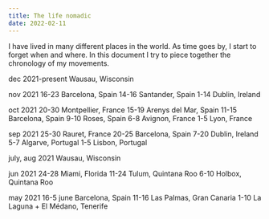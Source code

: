 ```yaml
---
title: The life nomadic
date: 2022-02-11
---
```


I have lived in many different places in the world.  As time goes by, I start to forget when and where.  In this document I try to piece together the chronology of my movements.

dec 2021-present 
Wausau, Wisconsin

nov 2021
16-23 Barcelona, Spain
14-16 Santander, Spain
1-14 Dublin, Ireland

oct 2021
20-30 Montpellier, France
15-19 Arenys del Mar, Spain
11-15 Barcelona, Spain
9-10 Roses, Spain
6-8 Avignon, France
1-5 Lyon, France

sep 2021
25-30 Rauret, France
20-25 Barcelona, Spain
7-20 Dublin, Ireland
5-7 Algarve, Portugal
1-5 Lisbon, Portugal

july, aug 2021
Wausau, Wisconsin

jun 2021
24-28 Miami, Florida
11-24 Tulum, Quintana Roo
6-10 Holbox, Quintana Roo

may 2021
16-5 june Barcelona, Spain
11-16 Las Palmas, Gran Canaria
1-10 La Laguna + El Médano, Tenerife

